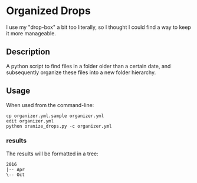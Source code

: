 # Organized Drops

I use my "drop-box" a bit too literally, so I thought I could find a way to
keep it more manageable.

## Description

A python script to find files in a folder older than a certain date, and
subsequently organize these files into a new folder hierarchy.

## Usage

When used from the command-line:

    cp organizer.yml.sample organizer.yml
    edit organizer.yml
    python oranize_drops.py -c organizer.yml

### results

The results will be formatted in a tree:

    2016
    |-- Apr
    \-- Oct
